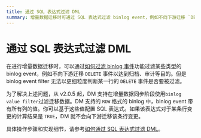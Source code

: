 ```yaml
---
title: 通过 SQL 表达式过滤 DML
summary: 增量数据迁移时可通过 SQL 表达式过滤 binlog event，例如不向下游迁移 `DELETE` 事件。从 v2.0.5 起，DM 支持使用 `binlog value filter` 过滤迁移数据。在 `ROW` 格式的 binlog 中，可以基于列的值配置 SQL 表达式。如果表达式结果为 `TRUE`，DM 就不会向下游迁移该条行变更。具体操作步骤和实现细节，请参考如何通过 SQL 表达式过滤 DML。
---
```


# 通过 SQL 表达式过滤 DML

在进行增量数据迁移时，可以通过[如何过滤 binlog 事件](/filter-binlog-event.md)功能过滤某些类型的 binlog event，例如不向下游迁移 `DELETE` 事件以达到归档、审计等目的。但是 binlog event filter 无法以更细粒度判断某一行的 `DELETE` 事件是否要被过滤。

为了解决上述问题，从 v2.0.5 起，DM 支持在增量数据同步阶段使用`binlog value filter`过滤迁移数据。DM 支持的 `ROW` 格式的 binlog 中，binlog event 带有所有列的值。你可以基于这些值配置 SQL 表达式。如果该表达式对于某条行变更的计算结果是 `TRUE`，DM 就不会向下游迁移该条行变更。

具体操作步骤和实现细节，请参考[如何通过 SQL 表达式过滤 DML](/filter-dml-event.md)。

